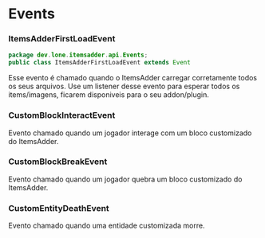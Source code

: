 # Events

### ItemsAdderFirstLoadEvent

```java
package dev.lone.itemsadder.api.Events;
public class ItemsAdderFirstLoadEvent extends Event
```

Esse evento é chamado quando o ItemsAdder carregar corretamente todos os seus arquivos.
Use um listener desse evento para esperar todos os items/imagens, ficarem disponiveis para o seu addon/plugin. 

### CustomBlockInteractEvent

Evento chamado quando um jogador interage com um bloco customizado do ItemsAdder.

### CustomBlockBreakEvent

Evento chamado quando um jogador quebra um bloco customizado do ItemsAdder.

### CustomEntityDeathEvent

Evento chamado quando uma entidade customizada morre.



